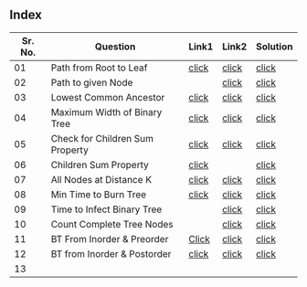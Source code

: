 ## Index 

Sr. No. | Question|Link1 | Link2 | Solution
---|---|---|---|---
01 | Path from Root to Leaf | [click](https://practice.geeksforgeeks.org/problems/root-to-leaf-paths/1?utm_source=youtube&utm_medium=collab_striver_ytdescription&utm_campaign=root-to-leaf-paths) | [click](https://leetcode.com/problems/binary-tree-paths/) | [click](./Solutions/RootToLeafPath.java)
02 | Path to given Node || [click](https://www.interviewbit.com/problems/path-to-given-node/#tags[]=8) | [click](./Solutions/PathToGivenNode.java)
03 | Lowest Common Ancestor| [click](https://practice.geeksforgeeks.org/problems/lowest-common-ancestor-in-a-binary-tree/1?utm_source=youtube&utm_medium=collab_striver_ytdescription&utm_campaign=lowest-common-ancestor-in-a-binary-tree) | [click](https://leetcode.com/problems/lowest-common-ancestor-of-a-binary-tree/) | [click](./Solutions/LCA.java)
04 | Maximum Width of Binary Tree | [click](https://practice.geeksforgeeks.org/problems/maximum-width-of-tree/1?utm_source=youtube&utm_medium=collab_striver_ytdescription&utm_campaign=maximum-width-of-tree) | [click](https://leetcode.com/problems/maximum-width-of-binary-tree/) | [click](./Solutions/MaximumWidthOfBinaryTree.java)
05 | Check for Children Sum Property| [click](https://practice.geeksforgeeks.org/problems/children-sum-parent/1?utm_source=youtube&utm_medium=collab_striver_ytdescription&utm_campaign=hildren-sum-parent) | [click](https://leetcode.com/problems/root-equals-sum-of-children/) | [click](./Solutions/ChildrenSumProperty.java)
06 | Children Sum Property | [click](https://www.codingninjas.com/codestudio/problems/childrensumproperty_790723?topList=striver-sde-sheet-problems&utm_source=striver&utm_medium=website&leftPanelTab=1) || [click](./Solutions/)
07 | All Nodes at Distance K | [click](https://practice.geeksforgeeks.org/problems/nodes-at-given-distance-in-binary-tree/1?utm_source=youtube&utm_medium=collab_striver_ytdescription&utm_campaign=nodes-at-given-distance-in-binary-tree) | [click](https://leetcode.com/problems/all-nodes-distance-k-in-binary-tree/) | [click](./Solutions/AllNodesAtDistanceK.java)
08 |Min Time to Burn Tree|[click](https://practice.geeksforgeeks.org/problems/burning-tree/1?utm_source=youtube&utm_medium=collab_striver_ytdescription&utm_campaign=burning-tree) | [click](https://www.codingninjas.com/codestudio/problems/time-to-burn-tree_630563?source=youtube&campaign=Striver_Tree_Videos&utm_source=youtube&utm_medium=affiliate&utm_campaign=Striver_Tree_Videos) | [click](./Solutions/TimeToBurnTree.java) 
09 | Time to Infect Binary Tree || [click](https://leetcode.com/problems/amount-of-time-for-binary-tree-to-be-infected/) | [click](./Solutions/TimeToInfectBinaryTree.java)
10 | Count Complete Tree Nodes|| [click](https://leetcode.com/problems/count-complete-tree-nodes/) | [click](./Solutions/CountCompleteTreeNodes.java)
11 | BT From Inorder & Preorder | [Click](https://practice.geeksforgeeks.org/problems/construct-tree-1/1?utm_source=youtube&utm_medium=collab_striver_ytdescription&utm_campaign=construct-tree) | [click](https://leetcode.com/problems/construct-binary-tree-from-preorder-and-inorder-traversal/) | [click](./Solutions/BTFromInorderAndPreorder.java)
12 | BT from Inorder & Postorder | [click](https://practice.geeksforgeeks.org/problems/tree-from-postorder-and-inorder/1?utm_source=youtube&utm_medium=collab_striver_ytdescription&utm_campaign=tree-from-postorder-and-inorder) | [click](https://leetcode.com/problems/construct-binary-tree-from-inorder-and-postorder-traversal/) | [click](./Solutions/BTFromInorderAndPostorder.java)
13 | 